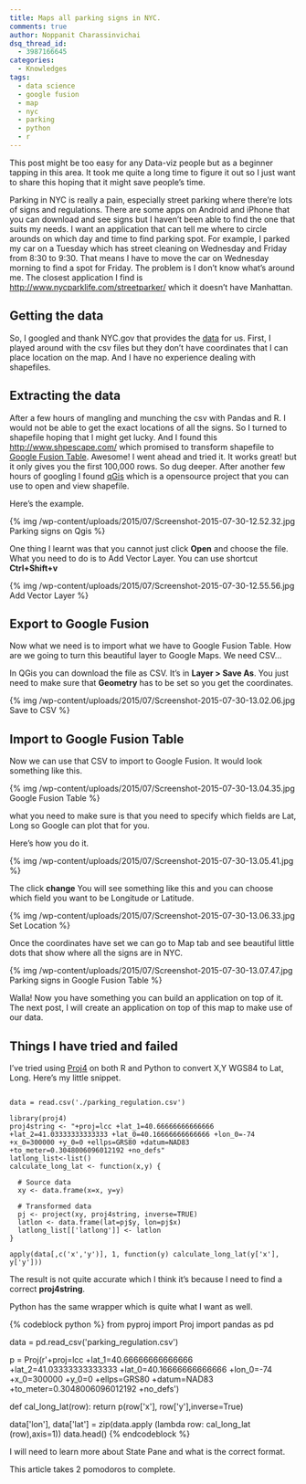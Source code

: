 ```yaml
---
title: Maps all parking signs in NYC.
comments: true
author: Noppanit Charassinvichai
dsq_thread_id:
  - 3987166645
categories:
  - Knowledges
tags:
  - data science
  - google fusion
  - map
  - nyc
  - parking
  - python
  - r
---
```

This post might be too easy for any Data-viz people but as a beginner tapping in this area. It took me quite a long time to figure it out so I just want to share this hoping that it might save people&#8217;s time. 

Parking in NYC is really a pain, especially street parking where there&#8217;re lots of signs and regulations. There are some apps on Android and iPhone that you can download and see signs but I haven&#8217;t been able to find the one that suits my needs. I want an application that can tell me where to circle arounds on which day and time to find parking spot. For example, I parked my car on a Tuesday which has street cleaning on Wednesday and Friday from 8:30 to 9:30. That means I have to move the car on Wednesday morning to find a spot for Friday. The problem is I don&#8217;t know what&#8217;s around me. The closest application I find is <http://www.nycparklife.com/streetparker/> which it doesn&#8217;t have Manhattan. 

## Getting the data

So, I googled and thank NYC.gov that provides the [data][1] for us. First, I played around with the csv files but they don&#8217;t have coordinates that I can place location on the map. And I have no experience dealing with shapefiles.

## Extracting the data

After a few hours of mangling and munching the csv with Pandas and R. I would not be able to get the exact locations of all the signs. So I turned to shapefile hoping that I might get lucky. And I found this <http://www.shpescape.com/> which promised to transform shapefile to [Google Fusion Table][2]. Awesome! I went ahead and tried it. It works great! but it only gives you the first 100,000 rows. So dug deeper. After another few hours of googling I found [qGis][3] which is a opensource project that you can use to open and view shapefile. 

Here&#8217;s the example.

{% img /wp-content/uploads/2015/07/Screenshot-2015-07-30-12.52.32.jpg Parking signs on Qgis %}

One thing I learnt was that you cannot just click **Open** and choose the file. What you need to do is to <string>Add Vector Layer</strong>. You can use shortcut **Ctrl+Shift+v**

{% img /wp-content/uploads/2015/07/Screenshot-2015-07-30-12.55.56.jpg Add Vector Layer %}

## Export to Google Fusion

Now what we need is to import what we have to Google Fusion Table. How are we going to turn this beautiful layer to Google Maps. We need CSV&#8230;

In QGis you can download the file as CSV. It&#8217;s in **Layer > Save As**. You just need to make sure that **Geometry** has to be set so you get the coordinates.

{% img /wp-content/uploads/2015/07/Screenshot-2015-07-30-13.02.06.jpg Save to CSV %}

## Import to Google Fusion Table

Now we can use that CSV to import to Google Fusion. It would look something like this.

{% img /wp-content/uploads/2015/07/Screenshot-2015-07-30-13.04.35.jpg Google Fusion Table %}

what you need to make sure is that you need to specify which fields are Lat, Long so Google can plot that for you.

Here&#8217;s how you do it.

{% img /wp-content/uploads/2015/07/Screenshot-2015-07-30-13.05.41.jpg %}

The click **change** You will see something like this and you can choose which field you want to be Longitude or Latitude. 

{% img /wp-content/uploads/2015/07/Screenshot-2015-07-30-13.06.33.jpg Set Location %}

Once the coordinates have set we can go to Map tab and see beautiful little dots that show where all the signs are in NYC.

{% img /wp-content/uploads/2015/07/Screenshot-2015-07-30-13.07.47.jpg Parking signs in Google Fusion Table %}

Walla! Now you have something you can build an application on top of it. The next post, I will create an application on top of this map to make use of our data. 

## Things I have tried and failed

I&#8217;ve tried using [Proj4][11] on both R and Python to convert X,Y WGS84 to Lat, Long. Here&#8217;s my little snippet.

``` plain

data = read.csv('./parking_regulation.csv')

library(proj4)
proj4string <- "+proj=lcc +lat_1=40.66666666666666 +lat_2=41.03333333333333 +lat_0=40.16666666666666 +lon_0=-74 +x_0=300000 +y_0=0 +ellps=GRS80 +datum=NAD83 +to_meter=0.3048006096012192 +no_defs"
latlong_list<-list()
calculate_long_lat <- function(x,y) {
  
  # Source data
  xy <- data.frame(x=x, y=y)
  
  # Transformed data
  pj <- project(xy, proj4string, inverse=TRUE)
  latlon <- data.frame(lat=pj$y, lon=pj$x)
  latlong_list[['latlong']] <- latlon
}

apply(data[,c('x','y')], 1, function(y) calculate_long_lat(y['x'], y['y']))

```

The result is not quite accurate which I think it&#8217;s because I need to find a correct **proj4string**.

Python has the same wrapper which is quite what I want as well.

{% codeblock python %}
from pyproj import Proj
import pandas as pd

data = pd.read_csv('parking_regulation.csv')

p = Proj(r'+proj=lcc +lat_1=40.66666666666666 +lat_2=41.03333333333333 +lat_0=40.16666666666666 +lon_0=-74 +x_0=300000 +y_0=0 +ellps=GRS80 +datum=NAD83 +to_meter=0.3048006096012192 +no_defs')

def cal_long_lat(row):
    return p(row['x'], row['y'],inverse=True)

data['lon'], data['lat'] = zip(data.apply (lambda row: cal_long_lat (row),axis=1))
data.head()
{% endcodeblock %}

I will need to learn more about State Pane and what is the correct format.

This article takes 2 pomodoros to complete.

 [1]: http://www.nyc.gov/html/dot/html/about/datafeeds.shtml#parking
 [2]: https://support.google.com/fusiontables/answer/2571232?hl=en
 [3]: http://www.qgis.org/en/site/
 [11]: https://github.com/OSGeo/proj.4
